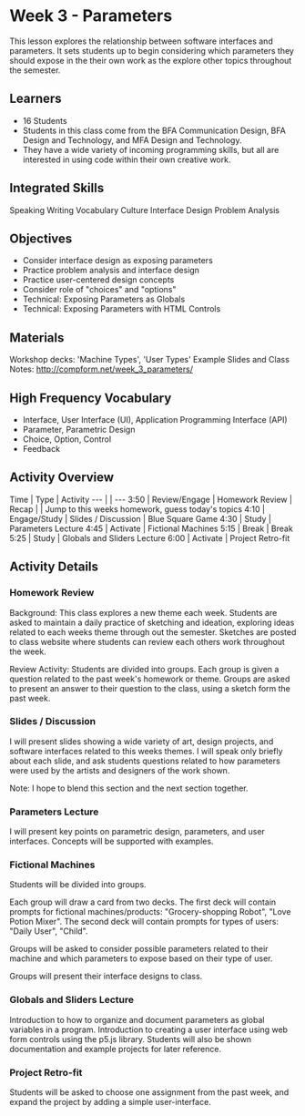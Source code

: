 # Week 3 - Parameters

This lesson explores the relationship between software interfaces and parameters. It sets students up to begin considering which parameters they should expose in the their own work as the explore other topics throughout the semester.

## Learners

- 16 Students
- Students in this class come from the BFA Communication Design, BFA Design and Technology, and MFA Design and Technology.
- They have a wide variety of incoming programming skills, but all are interested in using code within their own creative work.

## Integrated Skills

Speaking
Writing
Vocabulary
Culture
Interface Design
Problem Analysis

## Objectives

- Consider interface design as exposing parameters
- Practice problem analysis and interface design
- Practice user-centered design concepts
- Consider role of "choices" and "options"
- Technical: Exposing Parameters as Globals
- Technical: Exposing Parameters with HTML Controls

## Materials

Workshop decks: 'Machine Types', 'User Types'
Example Slides and Class Notes: http://compform.net/week_3_parameters/

## High Frequency Vocabulary

- Interface, User Interface (UI), Application Programming Interface (API)
- Parameter, Parametric Design
- Choice, Option, Control
- Feedback

## Activity Overview

Time | Type | Activity
--- | | ---
3:50 | Review/Engage | Homework Review
| Recap
| | Jump to this weeks homework, guess today's topics
4:10 | Engage/Study | Slides / Discussion
| Blue Square Game
4:30 | Study | Parameters Lecture
4:45 | Activate | Fictional Machines
5:15 | Break | Break
5:25 | Study | Globals and Sliders Lecture
6:00 | Activate | Project Retro-fit

## Activity Details

### Homework Review

Background: This class explores a new theme each week. Students are asked to maintain a daily practice of sketching and ideation, exploring ideas related to each weeks theme through out the semester. Sketches are posted to class website where students can review each others work throughout the week.

Review Activity: Students are divided into groups. Each group is given a question related to the past week's homework or theme. Groups are asked to present an answer to their question to the class, using a sketch form the past week.

### Slides / Discussion

I will present slides showing a wide variety of art, design projects, and software interfaces related to this weeks themes. I will speak only briefly about each slide, and ask students questions related to how parameters were used by the artists and designers of the work shown.

Note: I hope to blend this section and the next section together.

### Parameters Lecture

I will present key points on parametric design, parameters, and user interfaces. Concepts will be supported with examples.

### Fictional Machines

Students will be divided into groups.

Each group will draw a card from two decks. The first deck will contain prompts for fictional machines/products: "Grocery-shopping Robot", "Love Potion Mixer". The second deck will contain prompts for types of users: "Daily User", "Child".

Groups will be asked to consider possible parameters related to their machine and which parameters to expose based on their type of user.

Groups will present their interface designs to class.

### Globals and Sliders Lecture

Introduction to how to organize and document parameters as global variables in a program.
Introduction to creating a user interface using web form controls using the p5.js library.
Students will also be shown documentation and example projects for later reference.

### Project Retro-fit

Students will be asked to choose one assignment from the past week, and expand the project by adding a simple user-interface.
